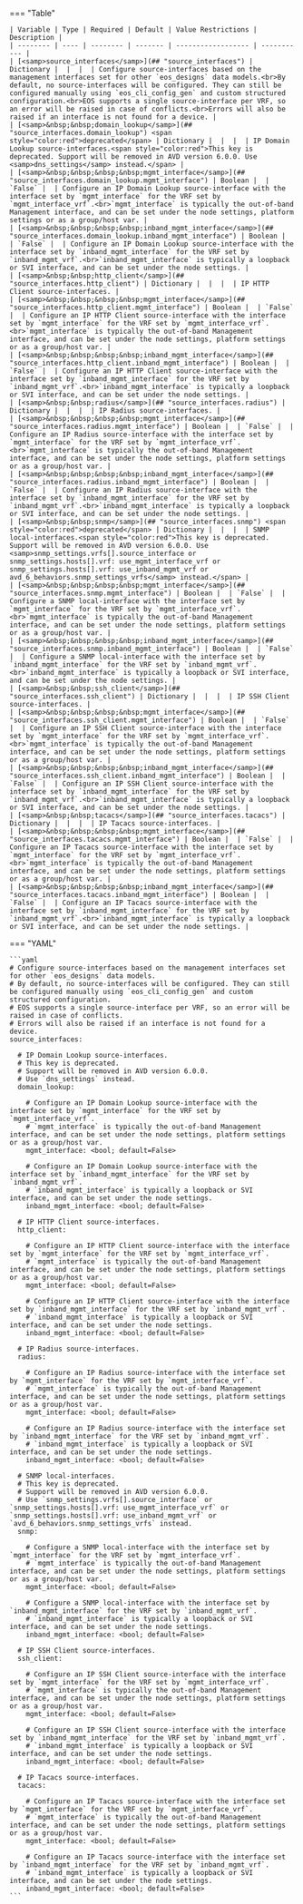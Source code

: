<!--
  ~ Copyright (c) 2025 Arista Networks, Inc.
  ~ Use of this source code is governed by the Apache License 2.0
  ~ that can be found in the LICENSE file.
  -->
=== "Table"

    | Variable | Type | Required | Default | Value Restrictions | Description |
    | -------- | ---- | -------- | ------- | ------------------ | ----------- |
    | [<samp>source_interfaces</samp>](## "source_interfaces") | Dictionary |  |  |  | Configure source-interfaces based on the management interfaces set for other `eos_designs` data models.<br>By default, no source-interfaces will be configured. They can still be configured manually using `eos_cli_config_gen` and custom structured configuration.<br>EOS supports a single source-interface per VRF, so an error will be raised in case of conflicts.<br>Errors will also be raised if an interface is not found for a device. |
    | [<samp>&nbsp;&nbsp;domain_lookup</samp>](## "source_interfaces.domain_lookup") <span style="color:red">deprecated</span> | Dictionary |  |  |  | IP Domain Lookup source-interfaces.<span style="color:red">This key is deprecated. Support will be removed in AVD version 6.0.0. Use <samp>dns_settings</samp> instead.</span> |
    | [<samp>&nbsp;&nbsp;&nbsp;&nbsp;mgmt_interface</samp>](## "source_interfaces.domain_lookup.mgmt_interface") | Boolean |  | `False` |  | Configure an IP Domain Lookup source-interface with the interface set by `mgmt_interface` for the VRF set by `mgmt_interface_vrf`.<br>`mgmt_interface` is typically the out-of-band Management interface, and can be set under the node settings, platform settings or as a group/host var. |
    | [<samp>&nbsp;&nbsp;&nbsp;&nbsp;inband_mgmt_interface</samp>](## "source_interfaces.domain_lookup.inband_mgmt_interface") | Boolean |  | `False` |  | Configure an IP Domain Lookup source-interface with the interface set by `inband_mgmt_interface` for the VRF set by `inband_mgmt_vrf`.<br>`inband_mgmt_interface` is typically a loopback or SVI interface, and can be set under the node settings. |
    | [<samp>&nbsp;&nbsp;http_client</samp>](## "source_interfaces.http_client") | Dictionary |  |  |  | IP HTTP Client source-interfaces. |
    | [<samp>&nbsp;&nbsp;&nbsp;&nbsp;mgmt_interface</samp>](## "source_interfaces.http_client.mgmt_interface") | Boolean |  | `False` |  | Configure an IP HTTP Client source-interface with the interface set by `mgmt_interface` for the VRF set by `mgmt_interface_vrf`.<br>`mgmt_interface` is typically the out-of-band Management interface, and can be set under the node settings, platform settings or as a group/host var. |
    | [<samp>&nbsp;&nbsp;&nbsp;&nbsp;inband_mgmt_interface</samp>](## "source_interfaces.http_client.inband_mgmt_interface") | Boolean |  | `False` |  | Configure an IP HTTP Client source-interface with the interface set by `inband_mgmt_interface` for the VRF set by `inband_mgmt_vrf`.<br>`inband_mgmt_interface` is typically a loopback or SVI interface, and can be set under the node settings. |
    | [<samp>&nbsp;&nbsp;radius</samp>](## "source_interfaces.radius") | Dictionary |  |  |  | IP Radius source-interfaces. |
    | [<samp>&nbsp;&nbsp;&nbsp;&nbsp;mgmt_interface</samp>](## "source_interfaces.radius.mgmt_interface") | Boolean |  | `False` |  | Configure an IP Radius source-interface with the interface set by `mgmt_interface` for the VRF set by `mgmt_interface_vrf`.<br>`mgmt_interface` is typically the out-of-band Management interface, and can be set under the node settings, platform settings or as a group/host var. |
    | [<samp>&nbsp;&nbsp;&nbsp;&nbsp;inband_mgmt_interface</samp>](## "source_interfaces.radius.inband_mgmt_interface") | Boolean |  | `False` |  | Configure an IP Radius source-interface with the interface set by `inband_mgmt_interface` for the VRF set by `inband_mgmt_vrf`.<br>`inband_mgmt_interface` is typically a loopback or SVI interface, and can be set under the node settings. |
    | [<samp>&nbsp;&nbsp;snmp</samp>](## "source_interfaces.snmp") <span style="color:red">deprecated</span> | Dictionary |  |  |  | SNMP local-interfaces.<span style="color:red">This key is deprecated. Support will be removed in AVD version 6.0.0. Use <samp>snmp_settings.vrfs[].source_interface or snmp_settings.hosts[].vrf: use_mgmt_interface_vrf or snmp_settings.hosts[].vrf: use_inband_mgmt_vrf or avd_6_behaviors.snmp_settings_vrfs</samp> instead.</span> |
    | [<samp>&nbsp;&nbsp;&nbsp;&nbsp;mgmt_interface</samp>](## "source_interfaces.snmp.mgmt_interface") | Boolean |  | `False` |  | Configure a SNMP local-interface with the interface set by `mgmt_interface` for the VRF set by `mgmt_interface_vrf`.<br>`mgmt_interface` is typically the out-of-band Management interface, and can be set under the node settings, platform settings or as a group/host var. |
    | [<samp>&nbsp;&nbsp;&nbsp;&nbsp;inband_mgmt_interface</samp>](## "source_interfaces.snmp.inband_mgmt_interface") | Boolean |  | `False` |  | Configure a SNMP local-interface with the interface set by `inband_mgmt_interface` for the VRF set by `inband_mgmt_vrf`.<br>`inband_mgmt_interface` is typically a loopback or SVI interface, and can be set under the node settings. |
    | [<samp>&nbsp;&nbsp;ssh_client</samp>](## "source_interfaces.ssh_client") | Dictionary |  |  |  | IP SSH Client source-interfaces. |
    | [<samp>&nbsp;&nbsp;&nbsp;&nbsp;mgmt_interface</samp>](## "source_interfaces.ssh_client.mgmt_interface") | Boolean |  | `False` |  | Configure an IP SSH Client source-interface with the interface set by `mgmt_interface` for the VRF set by `mgmt_interface_vrf`.<br>`mgmt_interface` is typically the out-of-band Management interface, and can be set under the node settings, platform settings or as a group/host var. |
    | [<samp>&nbsp;&nbsp;&nbsp;&nbsp;inband_mgmt_interface</samp>](## "source_interfaces.ssh_client.inband_mgmt_interface") | Boolean |  | `False` |  | Configure an IP SSH Client source-interface with the interface set by `inband_mgmt_interface` for the VRF set by `inband_mgmt_vrf`.<br>`inband_mgmt_interface` is typically a loopback or SVI interface, and can be set under the node settings. |
    | [<samp>&nbsp;&nbsp;tacacs</samp>](## "source_interfaces.tacacs") | Dictionary |  |  |  | IP Tacacs source-interfaces. |
    | [<samp>&nbsp;&nbsp;&nbsp;&nbsp;mgmt_interface</samp>](## "source_interfaces.tacacs.mgmt_interface") | Boolean |  | `False` |  | Configure an IP Tacacs source-interface with the interface set by `mgmt_interface` for the VRF set by `mgmt_interface_vrf`.<br>`mgmt_interface` is typically the out-of-band Management interface, and can be set under the node settings, platform settings or as a group/host var. |
    | [<samp>&nbsp;&nbsp;&nbsp;&nbsp;inband_mgmt_interface</samp>](## "source_interfaces.tacacs.inband_mgmt_interface") | Boolean |  | `False` |  | Configure an IP Tacacs source-interface with the interface set by `inband_mgmt_interface` for the VRF set by `inband_mgmt_vrf`.<br>`inband_mgmt_interface` is typically a loopback or SVI interface, and can be set under the node settings. |

=== "YAML"

    ```yaml
    # Configure source-interfaces based on the management interfaces set for other `eos_designs` data models.
    # By default, no source-interfaces will be configured. They can still be configured manually using `eos_cli_config_gen` and custom structured configuration.
    # EOS supports a single source-interface per VRF, so an error will be raised in case of conflicts.
    # Errors will also be raised if an interface is not found for a device.
    source_interfaces:

      # IP Domain Lookup source-interfaces.
      # This key is deprecated.
      # Support will be removed in AVD version 6.0.0.
      # Use `dns_settings` instead.
      domain_lookup:

        # Configure an IP Domain Lookup source-interface with the interface set by `mgmt_interface` for the VRF set by `mgmt_interface_vrf`.
        # `mgmt_interface` is typically the out-of-band Management interface, and can be set under the node settings, platform settings or as a group/host var.
        mgmt_interface: <bool; default=False>

        # Configure an IP Domain Lookup source-interface with the interface set by `inband_mgmt_interface` for the VRF set by `inband_mgmt_vrf`.
        # `inband_mgmt_interface` is typically a loopback or SVI interface, and can be set under the node settings.
        inband_mgmt_interface: <bool; default=False>

      # IP HTTP Client source-interfaces.
      http_client:

        # Configure an IP HTTP Client source-interface with the interface set by `mgmt_interface` for the VRF set by `mgmt_interface_vrf`.
        # `mgmt_interface` is typically the out-of-band Management interface, and can be set under the node settings, platform settings or as a group/host var.
        mgmt_interface: <bool; default=False>

        # Configure an IP HTTP Client source-interface with the interface set by `inband_mgmt_interface` for the VRF set by `inband_mgmt_vrf`.
        # `inband_mgmt_interface` is typically a loopback or SVI interface, and can be set under the node settings.
        inband_mgmt_interface: <bool; default=False>

      # IP Radius source-interfaces.
      radius:

        # Configure an IP Radius source-interface with the interface set by `mgmt_interface` for the VRF set by `mgmt_interface_vrf`.
        # `mgmt_interface` is typically the out-of-band Management interface, and can be set under the node settings, platform settings or as a group/host var.
        mgmt_interface: <bool; default=False>

        # Configure an IP Radius source-interface with the interface set by `inband_mgmt_interface` for the VRF set by `inband_mgmt_vrf`.
        # `inband_mgmt_interface` is typically a loopback or SVI interface, and can be set under the node settings.
        inband_mgmt_interface: <bool; default=False>

      # SNMP local-interfaces.
      # This key is deprecated.
      # Support will be removed in AVD version 6.0.0.
      # Use `snmp_settings.vrfs[].source_interface` or `snmp_settings.hosts[].vrf: use_mgmt_interface_vrf` or `snmp_settings.hosts[].vrf: use_inband_mgmt_vrf` or `avd_6_behaviors.snmp_settings_vrfs` instead.
      snmp:

        # Configure a SNMP local-interface with the interface set by `mgmt_interface` for the VRF set by `mgmt_interface_vrf`.
        # `mgmt_interface` is typically the out-of-band Management interface, and can be set under the node settings, platform settings or as a group/host var.
        mgmt_interface: <bool; default=False>

        # Configure a SNMP local-interface with the interface set by `inband_mgmt_interface` for the VRF set by `inband_mgmt_vrf`.
        # `inband_mgmt_interface` is typically a loopback or SVI interface, and can be set under the node settings.
        inband_mgmt_interface: <bool; default=False>

      # IP SSH Client source-interfaces.
      ssh_client:

        # Configure an IP SSH Client source-interface with the interface set by `mgmt_interface` for the VRF set by `mgmt_interface_vrf`.
        # `mgmt_interface` is typically the out-of-band Management interface, and can be set under the node settings, platform settings or as a group/host var.
        mgmt_interface: <bool; default=False>

        # Configure an IP SSH Client source-interface with the interface set by `inband_mgmt_interface` for the VRF set by `inband_mgmt_vrf`.
        # `inband_mgmt_interface` is typically a loopback or SVI interface, and can be set under the node settings.
        inband_mgmt_interface: <bool; default=False>

      # IP Tacacs source-interfaces.
      tacacs:

        # Configure an IP Tacacs source-interface with the interface set by `mgmt_interface` for the VRF set by `mgmt_interface_vrf`.
        # `mgmt_interface` is typically the out-of-band Management interface, and can be set under the node settings, platform settings or as a group/host var.
        mgmt_interface: <bool; default=False>

        # Configure an IP Tacacs source-interface with the interface set by `inband_mgmt_interface` for the VRF set by `inband_mgmt_vrf`.
        # `inband_mgmt_interface` is typically a loopback or SVI interface, and can be set under the node settings.
        inband_mgmt_interface: <bool; default=False>
    ```

